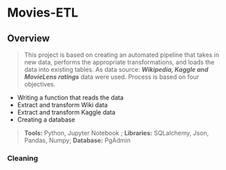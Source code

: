# Movies-ETL
## Overview
> This project is based on creating an automated pipeline that takes in new data, performs the appropriate transformations, and loads the data into existing tables. As data source: ***Wikipedia, Kaggle and MovieLens ratings*** data were used. Process is based on four objectives.
- Writing a function that reads the data
- Extract and transform Wiki data
- Extract and transform Kaggle data
- Creating a database <br/>
> **Tools:** Python, Jupyter Notebook ; **Libraries:** SQLalchemy, Json, Pandas, Numpy; **Database:** PgAdmin
### Cleaning
